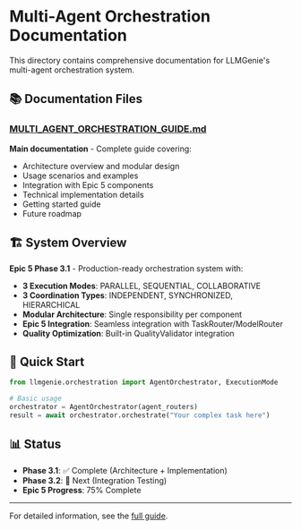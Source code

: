 # Multi-Agent Orchestration Documentation

This directory contains comprehensive documentation for LLMGenie's multi-agent orchestration system.

## 📚 Documentation Files

### [MULTI_AGENT_ORCHESTRATION_GUIDE.md](./MULTI_AGENT_ORCHESTRATION_GUIDE.md)
**Main documentation** - Complete guide covering:
- Architecture overview and modular design
- Usage scenarios and examples
- Integration with Epic 5 components
- Technical implementation details
- Getting started guide
- Future roadmap

## 🏗️ System Overview

**Epic 5 Phase 3.1** - Production-ready orchestration system with:

- **3 Execution Modes**: PARALLEL, SEQUENTIAL, COLLABORATIVE
- **3 Coordination Types**: INDEPENDENT, SYNCHRONIZED, HIERARCHICAL  
- **Modular Architecture**: Single responsibility per component
- **Epic 5 Integration**: Seamless integration with TaskRouter/ModelRouter
- **Quality Optimization**: Built-in QualityValidator integration

## 🚀 Quick Start

```python
from llmgenie.orchestration import AgentOrchestrator, ExecutionMode

# Basic usage
orchestrator = AgentOrchestrator(agent_routers)
result = await orchestrator.orchestrate("Your complex task here")
```

## 📊 Status

- **Phase 3.1**: ✅ Complete (Architecture + Implementation)
- **Phase 3.2**: 🔄 Next (Integration Testing)
- **Epic 5 Progress**: 75% Complete

---

For detailed information, see the [full guide](./MULTI_AGENT_ORCHESTRATION_GUIDE.md). 
